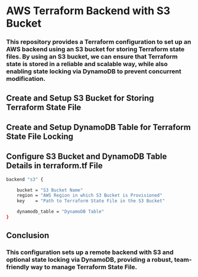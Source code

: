 
# AWS Terraform Backend with S3 Bucket

### This repository provides a Terraform configuration to set up an AWS backend using an S3 bucket for storing Terraform state files. By using an S3 bucket, we can ensure that Terraform state is stored in a reliable and scalable way, while also enabling state locking via DynamoDB to prevent concurrent modification.

## Create and Setup S3 Bucket for Storing Terraform State File

## Create and Setup DynamoDB Table for Terraform State File Locking

## Configure S3 Bucket and DynamoDB Table Details in terraform.tf File
```sh
backend "s3" {

    bucket = "S3 Bucket Name"
    region = "AWS Region in which S3 Bucket is Provisioned"
    key    = "Path to Terraform State File in the S3 Bucket"

    dynamodb_table = "DynamoDB Table"
}
```

## Conclusion
### This configuration sets up a remote backend with S3 and optional state locking via DynamoDB, providing a robust, team-friendly way to manage Terraform State File.
